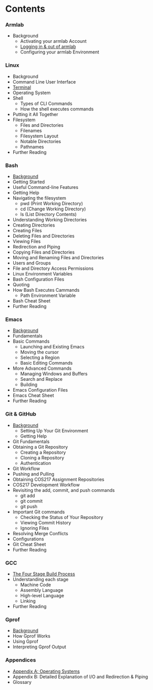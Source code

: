 # Contents

### Armlab

* Background
  * Activating your armlab Account
  * [Logging in & out of armlab](armlab/background/logging-into-armlab.md)
  * Configuring your armlab Environment

### Linux

* Background
* Command Line User Interface
* [Terminal](linux/terminal.md)
* Operating System
* Shell
  * Types of CLI Commands
  * How the shell executes commands
* Putting it All Together
* Filesystem
  * Files and Directories
  * Filenames
  * Filesystem Layout
  * Notable Directories
  * Pathnames
* Further Reading

### Bash

* [Background](bash/background.md)
* Getting Started
* Useful Command-line Features
* Getting Help
* Navigating the filesystem
  * pwd (Print Working Directory)
  * cd (Change Working Directory)
  * ls (List Directory Contents)
* Understanding Working Directories
* Creating Directories
* Creating Files
* Deleting Files and Directories
* Viewing Files
* Redirection and Piping
* Copying Files and Directories
* Moving and Renaming Files and Directories
* Users and Groups
* File and Directory Access Permissions
* Linux Environment Variables
* Bash Configuration Files
* Quoting
* How Bash Executes Cammands
  * Path Environment Variable
* Bash Cheat Sheet
* Further Reading

### Emacs

* [Background](emacs/background.md)
* Fundamentals
* Basic Commands
  * Launching and Existing Emacs
  * Moving the cursor
  * Selecting a Region
  * Basic Editing Commands
* More Advanced Commands
  * Managing Windows and Buffers
  * Search and Replace
  * Building
* Emacs Configuration Files
* Emacs Cheat Sheet
* Further Reading

### Git & GitHub

* [Background](git-and-github/background/)
  * Setting Up Your Git Environment
  * Getting Help
* Git Fundamentals
* Obtaining a Git Repository
  * Creating a Repository
  * Cloning a Repository
  * Authentication
* Git Workflow
* Pushing and Pulling
* Obtaining COS217 Assignment Repositories
* COS217 Development Workflow
* Revisiting the add, commit, and push commands
  * git add
  * git commit
  * git push
* Important Git commands
  * Checking the Status of Your Repository
  * Viewing Commit History
  * Ignoring Files
* Resolving Merge Conflicts
* Configurations
* Git Cheat Sheet
* Further Reading

### GCC

* [The Four Stage Build Process](gcc/the-four-stage-build-process.md)
* Understanding each stage
  * Machine Code
  * Assembly Language
  * High-level Language
  * Linking
* Further Reading

### Gprof

* [Background](gprof/background.md)
* How Gprof Works
* Using Gprof
* Interpreting Gprof Output

### Appendices

* [Appendix A: Operating Systems](appendices/operating-systems/)
* Appendix B: Detailed Explanation of I/O and Redirection & Piping
* Glossary
